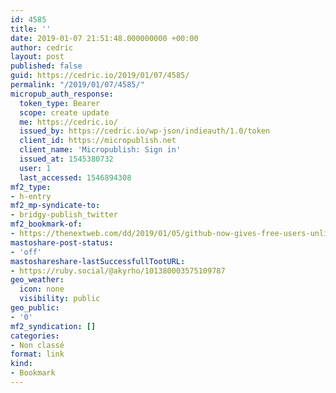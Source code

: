 ```yaml
---
id: 4585
title: ''
date: 2019-01-07 21:51:48.000000000 +00:00
author: cedric
layout: post
published: false
guid: https://cedric.io/2019/01/07/4585/
permalink: "/2019/01/07/4585/"
micropub_auth_response:
  token_type: Bearer
  scope: create update
  me: https://cedric.io/
  issued_by: https://cedric.io/wp-json/indieauth/1.0/token
  client_id: https://micropublish.net
  client_name: 'Micropublish: Sign in'
  issued_at: 1545380732
  user: 1
  last_accessed: 1546894308
mf2_type:
- h-entry
mf2_mp-syndicate-to:
- bridgy-publish_twitter
mf2_bookmark-of:
- https://thenextweb.com/dd/2019/01/05/github-now-gives-free-users-unlimited-private-repositories/
mastoshare-post-status:
- 'off'
mastoshareshare-lastSuccessfullTootURL:
- https://ruby.social/@akyrho/101380003575109787
geo_weather:
  icon: none
  visibility: public
geo_public:
- '0'
mf2_syndication: []
categories:
- Non classé
format: link
kind:
- Bookmark
---
```


